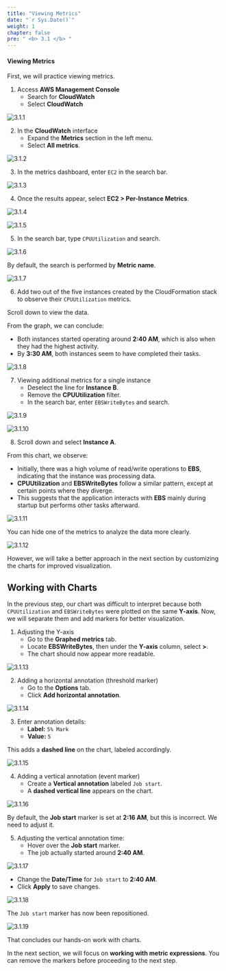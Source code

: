 ```yaml
---
title: "Viewing Metrics"
date: "`r Sys.Date()`"
weight: 1
chapter: false
pre: " <b> 3.1 </b> "
---
```


#### Viewing Metrics

First, we will practice viewing metrics.

1. Access **AWS Management Console**
   - Search for **CloudWatch**
   - Select **CloudWatch**

![3.1.1](/images/3-cloud-watch-metric/3.1-view-metrics/3.1.1.png)

2. In the **CloudWatch** interface
   - Expand the **Metrics** section in the left menu.
   - Select **All metrics**.

![3.1.2](/images/3-cloud-watch-metric/3.1-view-metrics/3.1.2.png)

3. In the metrics dashboard, enter `EC2` in the search bar.

![3.1.3](/images/3-cloud-watch-metric/3.1-view-metrics/3.1.3.png)

4. Once the results appear, select **EC2 > Per-Instance Metrics**.

![3.1.4](/images/3-cloud-watch-metric/3.1-view-metrics/3.1.4.png)

![3.1.5](/images/3-cloud-watch-metric/3.1-view-metrics/3.1.5.png)

5. In the search bar, type `CPUUtilization` and search.

![3.1.6](/images/3-cloud-watch-metric/3.1-view-metrics/3.1.6.png)

By default, the search is performed by **Metric name**.

![3.1.7](/images/3-cloud-watch-metric/3.1-view-metrics/3.1.7.png)

6. Add two out of the five instances created by the CloudFormation stack to observe their `CPUUtilization` metrics.

Scroll down to view the data.

From the graph, we can conclude:

- Both instances started operating around **2:40 AM**, which is also when they had the highest activity.
- By **3:30 AM**, both instances seem to have completed their tasks.

![3.1.8](/images/3-cloud-watch-metric/3.1-view-metrics/3.1.8.png)

7. Viewing additional metrics for a single instance
   - Deselect the line for **Instance B**.
   - Remove the **CPUUtilization** filter.
   - In the search bar, enter `EBSWriteBytes` and search.

![3.1.9](/images/3-cloud-watch-metric/3.1-view-metrics/3.1.9.png)

![3.1.10](/images/3-cloud-watch-metric/3.1-view-metrics/3.1.10.png)

8. Scroll down and select **Instance A**.

From this chart, we observe:

- Initially, there was a high volume of read/write operations to **EBS**, indicating that the instance was processing data.
- **CPUUtilization** and **EBSWriteBytes** follow a similar pattern, except at certain points where they diverge.
- This suggests that the application interacts with **EBS** mainly during startup but performs other tasks afterward.

![3.1.11](/images/3-cloud-watch-metric/3.1-view-metrics/3.1.11.png)

You can hide one of the metrics to analyze the data more clearly.

![3.1.12](/images/3-cloud-watch-metric/3.1-view-metrics/3.1.12.png)

However, we will take a better approach in the next section by customizing the charts for improved visualization.

## Working with Charts

In the previous step, our chart was difficult to interpret because both `CPUUtilization` and `EBSWriteBytes` were plotted on the same **Y-axis**. Now, we will separate them and add markers for better visualization.

1. Adjusting the Y-axis
   - Go to the **Graphed metrics** tab.
   - Locate **EBSWriteBytes**, then under the **Y-axis** column, select **>**.
   - The chart should now appear more readable.

![3.1.13](/images/3-cloud-watch-metric/3.1-view-metrics/3.1.13.png)

2. Adding a horizontal annotation (threshold marker)
   - Go to the **Options** tab.
   - Click **Add horizontal annotation**.

![3.1.14](/images/3-cloud-watch-metric/3.1-view-metrics/3.1.14.png)

3. Enter annotation details:
   - **Label:** `5% Mark`
   - **Value:** `5`

This adds a **dashed line** on the chart, labeled accordingly.

![3.1.15](/images/3-cloud-watch-metric/3.1-view-metrics/3.1.15.png)

4. Adding a vertical annotation (event marker)
   - Create a **Vertical annotation** labeled `Job start`.
   - A **dashed vertical line** appears on the chart.

![3.1.16](/images/3-cloud-watch-metric/3.1-view-metrics/3.1.16.png)

By default, the **Job start** marker is set at **2:16 AM**, but this is incorrect. We need to adjust it.

5. Adjusting the vertical annotation time:
   - Hover over the **Job start** marker.
   - The job actually started around **2:40 AM**.

![3.1.17](/images/3-cloud-watch-metric/3.1-view-metrics/3.1.17.png)

- Change the **Date/Time** for `Job start` to **2:40 AM**.
- Click **Apply** to save changes.

![3.1.18](/images/3-cloud-watch-metric/3.1-view-metrics/3.1.18.png)

The `Job start` marker has now been repositioned.

![3.1.19](/images/3-cloud-watch-metric/3.1-view-metrics/3.1.19.png)

That concludes our hands-on work with charts.

In the next section, we will focus on **working with metric expressions**. You can remove the markers before proceeding to the next step.
